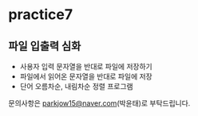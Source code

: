 # practice7
## 파일 입출력 심화

- 사용자 입력 문자열을 반대로 파일에 저장하기
- 파일에서 읽어온 문자열을 반대로 파일에 저장
- 단어 오름차순, 내림차순 정렬 프로그램
  
문의사항은 parkjow15@naver.com(박윤태)로 부탁드립니다.
